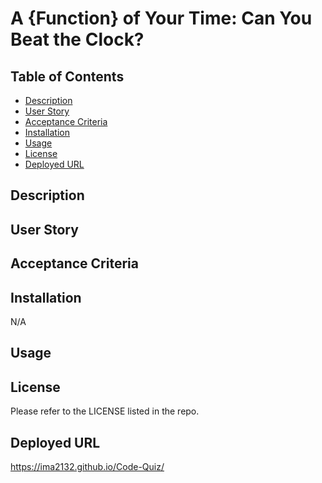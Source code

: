 # A {Function} of Your Time: Can You Beat the Clock?

## Table of Contents 
- [Description](#description)
- [User Story](#user-story)
- [Acceptance Criteria](#acceptance-criteria)
- [Installation](#installation)
- [Usage](#usage)
- [License](#license)
- [Deployed URL](#deployed-url)

## Description 

## User Story

## Acceptance Criteria

## Installation 
N/A

## Usage

## License
Please refer to the LICENSE listed in the repo. 

## Deployed URL
https://ima2132.github.io/Code-Quiz/ 
